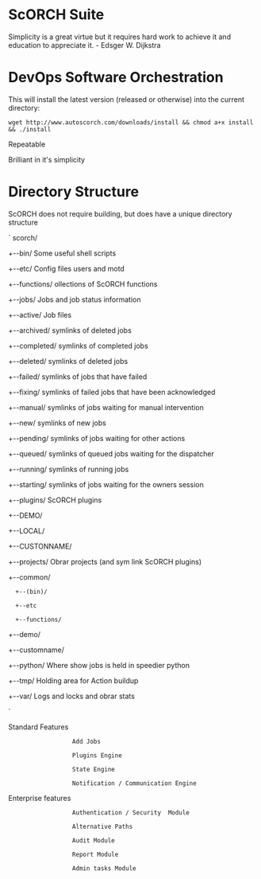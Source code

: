 ScORCH Suite
============

Simplicity is a great virtue but it requires hard work to achieve it and education to appreciate it. - Edsger W. Dijkstra


# DevOps Software Orchestration

This will install the latest version (released or otherwise) into the current directory:

`wget http://www.autoscorch.com/downloads/install && chmod a+x install && ./install`

Repeatable

Brilliant in it's simplicity

# Directory Structure

ScORCH does not require building, but does have a unique directory structure

`
scorch/

+--bin/                     Some useful shell scripts

+--etc/                     Config files users and motd

+--functions/               ollections of ScORCH functions

+--jobs/                    Jobs and job status information

   +--active/               Job files
   
   +--archived/             symlinks of deleted jobs
   
   +--completed/            symlinks of completed jobs
   
   +--deleted/              symlinks of deleted jobs
   
   +--failed/               symlinks of jobs that have failed
   
   +--fixing/               symlinks of failed jobs that have been acknowledged
   
   +--manual/               symlinks of jobs waiting for manual intervention
   
   +--new/                  symlinks of new jobs
   
   +--pending/              symlinks of jobs waiting for other actions
   
   +--queued/               symlinks of queued jobs waiting for the dispatcher
   
   +--running/              symlinks of running jobs
   
   +--starting/             symlinks of jobs waiting for the owners session
   
+--plugins/                 ScORCH plugins

   +--DEMO/
   
   +--LOCAL/
   
   +--CUSTONNAME/
   
+--projects/                Obrar projects (and sym link ScORCH plugins)

   +--common/
   
      +--(bin)/
      
      +--etc
      
      +--functions/
      
   +--demo/
   
   +--customname/
   
+--python/                  Where show jobs is held in speedier python

+--tmp/                     Holding area for Action buildup

+--var/                     Logs and locks and obrar stats

`

Standard Features

                      Add Jobs
                      
                      Plugins Engine
                      
                      State Engine
                      
                      Notification / Communication Engine
                      
Enterprise features

                      Authentication / Security  Module

                      Alternative Paths
                      
                      Audit Module
                      
                      Report Module
                      
                      Admin tasks Module
                      
                      
